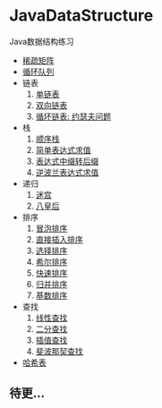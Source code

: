 # JavaDataStructure
Java数据结构练习
- [稀疏矩阵](https://github.com/SkecisAI/JavaDataStructure/blob/master/sparse_array/SparseArray.java)
- [循环队列](https://github.com/SkecisAI/JavaDataStructure/blob/master/queue/CircleArrayQueue.java)
- 链表
  1. [单链表](https://github.com/SkecisAI/JavaDataStructure/blob/master/linkedlist/SingleLinkedListDemo.java)
  2. [双向链表](https://github.com/SkecisAI/JavaDataStructure/blob/master/linkedlist/DoublyLinkedListDemo.java)
  3. [循环链表: 约瑟夫问题](https://github.com/SkecisAI/JavaDataStructure/blob/master/linkedlist/CircularLinkedListDemo.java)
- 栈
  1. [顺序栈](https://github.com/SkecisAI/JavaDataStructure/blob/master/stack/StackDemo.java)
  2. [简单表达式求值](https://github.com/SkecisAI/JavaDataStructure/blob/master/stack/CalculateExpressionDemo.java)
  3. [表达式中缀转后缀](https://github.com/SkecisAI/JavaDataStructure/blob/master/stack/InfixToPostfixDemo.java)
  4. [逆波兰表达式求值](https://github.com/SkecisAI/JavaDataStructure/blob/master/stack/ReversePolishExpressionDemo.java)
- 递归
  1. [迷宫](https://github.com/SkecisAI/JavaDataStructure/blob/master/recursion/MazeDemo.java)
  2. [八皇后](https://github.com/SkecisAI/JavaDataStructure/blob/master/recursion_backtracking/EightQueensDemo.java)
- 排序
  1. [冒泡排序](https://github.com/SkecisAI/JavaDataStructure/blob/master/sorting/BubbleSortDemo.java)
  2. [直接插入排序](https://github.com/SkecisAI/JavaDataStructure/blob/master/sorting/InsertionSortDemo.java)
  3. [选择排序](https://github.com/SkecisAI/JavaDataStructure/blob/master/sorting/SelectionSortDemo.java)
  4. [希尔排序](https://github.com/SkecisAI/JavaDataStructure/blob/master/sorting/ShellSortDemo.java)
  5. [快速排序](https://github.com/SkecisAI/JavaDataStructure/blob/master/sorting/QuickSortDemo.java)
  6. [归并排序](https://github.com/SkecisAI/JavaDataStructure/blob/master/sorting/MergeSortDemo.java)
  7. [基数排序](https://github.com/SkecisAI/JavaDataStructure/blob/master/sorting/RadixSortDemo.java)
- 查找
  1. [线性查找](https://github.com/SkecisAI/JavaDataStructure/blob/master/search/SequentialSearchDemo.java)
  2. [二分查找](https://github.com/SkecisAI/JavaDataStructure/blob/master/search/BinarySearchDemo.java#L24)
  3. [插值查找](https://github.com/SkecisAI/JavaDataStructure/blob/master/search/BinarySearchDemo.java#L26)
  4. [斐波那契查找](https://github.com/SkecisAI/JavaDataStructure/blob/master/search/FibonacciSearchDemo.java)
- [哈希表](https://github.com/SkecisAI/JavaDataStructure/blob/master/hash_table/HashTableDemo.java)
  
## 待更...
